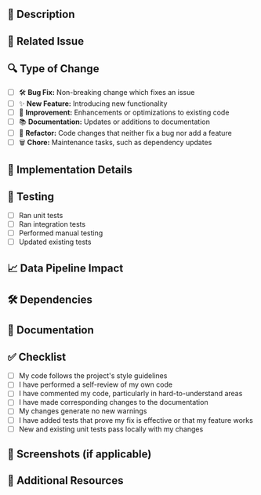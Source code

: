 ## 📝 Description

<!--
Provide a clear and concise description of the changes introduced by this PR.
Explain the purpose and any relevant context.
-->

## 📌 Related Issue

<!--
Mention the issue number this PR addresses.
For example: 
Closes #123
-->

## 🔍 Type of Change

<!--
Please delete options that are not relevant.
-->
- [ ] 🛠️ **Bug Fix:** Non-breaking change which fixes an issue
- [ ] ✨ **New Feature:** Introducing new functionality
- [ ] 🧪 **Improvement:** Enhancements or optimizations to existing code
- [ ] 📚 **Documentation:** Updates or additions to documentation
- [ ] 🧹 **Refactor:** Code changes that neither fix a bug nor add a feature
- [ ] 🗑️ **Chore:** Maintenance tasks, such as dependency updates

## 🚀 Implementation Details

<!--
Provide details about how the changes were implemented.
Include any important design decisions or trade-offs.
-->

## 🧪 Testing

<!--
Describe the tests that you ran to verify your changes.
Provide instructions so that others can reproduce.
Include any relevant details for testing.
-->

- [ ] Ran unit tests
- [ ] Ran integration tests
- [ ] Performed manual testing
- [ ] Updated existing tests

## 📈 Data Pipeline Impact

<!--
Explain how the changes affect the data pipeline.
Mention specific pipeline steps, data sources, or transformations impacted.
-->

## 🛠️ Dependencies

<!--
List any new dependencies added or existing ones updated.
For example:
- `pandas` from version 1.2 to 1.3
- New library: `seaborn` for enhanced visualization
-->

## 📄 Documentation

<!--
Specify if and how the documentation has been updated.
For example:
- Updated README with new setup instructions
- Added docstrings to new functions
-->

## ✅ Checklist

<!--
Please ensure you have completed the following tasks:
-->
- [ ] My code follows the project's style guidelines
- [ ] I have performed a self-review of my own code
- [ ] I have commented my code, particularly in hard-to-understand areas
- [ ] I have made corresponding changes to the documentation
- [ ] My changes generate no new warnings
- [ ] I have added tests that prove my fix is effective or that my feature works
- [ ] New and existing unit tests pass locally with my changes

## 📸 Screenshots (if applicable)

<!--
Include any relevant screenshots or visualizations that demonstrate the changes.
-->

## 🔗 Additional Resources

<!--
Provide any additional links or resources that are relevant to the PR.
For example:
- [Design Document](https://link-to-design-doc.com)
- [Related PR](https://github.com/user/repo/pull/456)
-->
